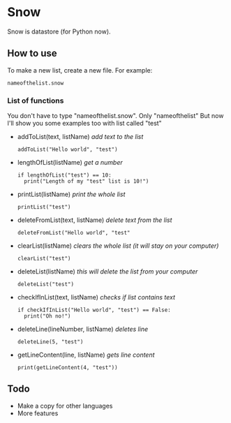 # Snow
Snow is datastore (for Python now).

## How to use
To make a new list, create a new file. For example:
```
nameofthelist.snow
```
### List of functions
You don't have to type "nameofthelist.snow". Only "nameofthelist"
But now I'll show you some examples too with list called "test"
- addToList(text, listName) *add text to the list*

      addToList("Hello world", "test")
- lengthOfList(listName) *get a number*

      if lengthOfList("test") == 10:
        print("Length of my "test" list is 10!")
- printList(listName) *print the whole list*

      printList("test")
- deleteFromList(text, listName) *delete text from the list*

      deleteFromList("Hello world", "test"
- clearList(listName) *clears the whole list (it will stay on your computer)*

      clearList("test")
- deleteList(listName) *this will delete the list from your computer*

      deleteList("test")
- checkIfInList(text, listName) *checks if list contains text*

      if checkIfInList("Hello world", "test") == False:
        print("Oh no!")
- deleteLine(lineNumber, listName) *deletes line*

      deleteLine(5, "test")
- getLineContent(line, listName) *gets line content*

      print(getLineContent(4, "test"))

## Todo
- Make a copy for other languages
- More features
